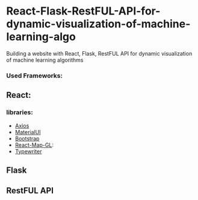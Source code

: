 # React-Flask-RestFUL-API-for-dynamic-visualization-of-machine-learning-algo
Building a website with React, Flask, RestFUL API for dynamic visualization of machine learning algorithms

### Used Frameworks:

## React: 
### libraries:
- [Axios](https://github.com/axios/axios)
- [MaterialUI](https://material-ui.com/)
- [Bootstrap](https://react-bootstrap.github.io/)
- [React-Map-GL](https://uber.github.io/react-map-gl/#/): 
- [Typewriter](https://www.npmjs.com/package/typewriter-effect)


## Flask
## RestFUL API
